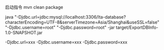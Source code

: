 启动指令
mvn clean package

java "-Djdbc.url=jdbc:mysql://localhost:3306/lta-database?characterEncoding=UTF-8&serverTimezone=Asia/Shanghai&useSSL=false" \
    "-Djdbc.username=root" "-Djdbc.password=root" -jar target/ExportDBInfo-1.0-SNAPSHOT.jar


-Djdbc.url=xxx -Djdbc.username=xxx -Djdbc.password=xxx
